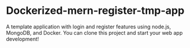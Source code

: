 # Dockerized-mern-register-tmp-app
A template application with login and register features using node.js, MongoDB, and Docker. You can clone this project and start your web app development!

